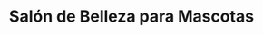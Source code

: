 ---
title: "Salón de Belleza para Mascotas"
url: /la-habana/salon-de-belleza-para-mascotas/
shop: peluquería canina
---